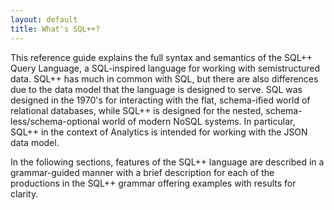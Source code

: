 ```yaml
---
layout: default
title: What's SQL++?
---
```


This reference guide explains the full syntax and semantics
of the SQL++ Query Language, a SQL-inspired language for working with
semistructured data. SQL++ has much in common with SQL, but there are also
differences due to the data model that the language is designed to serve. SQL
was designed in the 1970's for interacting with the flat, schema-ified world of
relational databases, while SQL++ is designed for the nested,
schema-less/schema-optional world of modern NoSQL systems. In particular,
SQL++ in the context of Analytics is intended for working with the JSON data model.

In the following sections, features of the SQL++ language are described in a
grammar-guided manner with a brief description for each of the productions in
the SQL++ grammar offering examples  with results for clarity.
